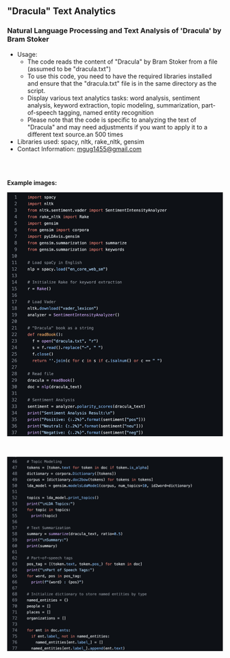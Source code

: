 ## "Dracula" Text Analytics

### Natural Language Processing and Text Analysis of 'Dracula' by Bram Stoker

- Usage:
  - The code reads the content of "Dracula" by Bram Stoker from a file (assumed to be "dracula.txt")
  -  To use this code, you need to have the required libraries installed and ensure that the "dracula.txt" file is in the same directory as the script.
  -  Display various text analytics tasks: word analysis, sentiment analysis, keyword extraction, topic modeling, summarization, part-of-speech tagging, named entity recognition
  -  Please note that the code is specific to analyzing the text of "Dracula" and may need adjustments if you want to apply it to a different text source.an 500 times 
- Libraries used: spacy, nltk, rake_nltk, gensim
- Contact Information: [mgug1455@gmail.com](mailto:mgug1455@gmail.com)
  
<br>
<br>

**Example images:**

![Dracula Text Analysis Example Screen 1](/assets/nlp_dracula1.png)

<br>

![Dracula Text Analysis Example Screen 2](/assets/nlp_dracula3.png)
